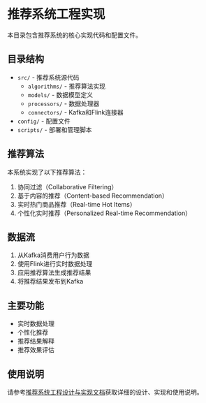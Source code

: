 # 推荐系统工程实现

本目录包含推荐系统的核心实现代码和配置文件。

## 目录结构

- `src/` - 推荐系统源代码
  - `algorithms/` - 推荐算法实现
  - `models/` - 数据模型定义
  - `processors/` - 数据处理器
  - `connectors/` - Kafka和Flink连接器
- `config/` - 配置文件
- `scripts/` - 部署和管理脚本

## 推荐算法

本系统实现了以下推荐算法：

1. 协同过滤（Collaborative Filtering）
2. 基于内容的推荐（Content-based Recommendation）
3. 实时热门商品推荐（Real-time Hot Items）
4. 个性化实时推荐（Personalized Real-time Recommendation）

## 数据流

1. 从Kafka消费用户行为数据
2. 使用Flink进行实时数据处理
3. 应用推荐算法生成推荐结果
4. 将推荐结果发布到Kafka

## 主要功能

- 实时数据处理
- 个性化推荐
- 推荐结果解释
- 推荐效果评估

## 使用说明

请参考[推荐系统工程设计与实现文档](../recommendation_system.md)获取详细的设计、实现和使用说明。
